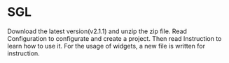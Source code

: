 # SGL
Download the latest version(v2.1.1) and unzip the zip file. Read Configuration to configurate and create a project. Then read Instruction to learn how to use it. For the usage of widgets, a new file is written for instruction.

